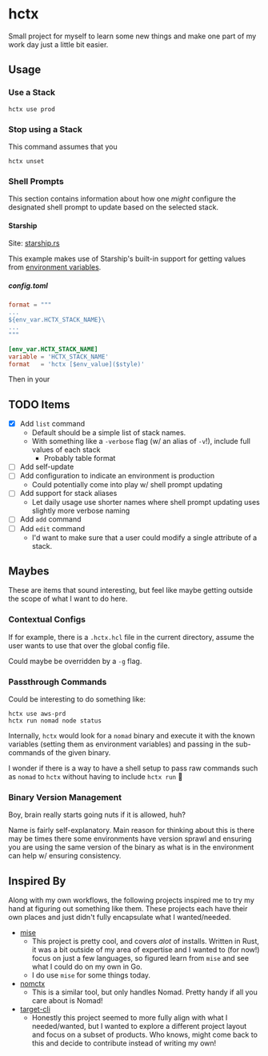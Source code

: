 # hctx

Small project for myself to learn some new things and make one
part of my work day just a little bit easier.

## Usage

### Use a Stack

```shell
hctx use prod
```

### Stop using a Stack

This command assumes that you 

```shell
hctx unset
```


### Shell Prompts

This section contains information about how one _might_ configure the
designated shell prompt to update based on the selected stack.

#### Starship

Site: [starship.rs](https://starship.rs)

This example makes use of Starship's built-in support
for getting values from [environment variables](https://starship.rs/config/#environment-variable).

##### config.toml

```toml
format = """
...
${env_var.HCTX_STACK_NAME}\
...
"""

[env_var.HCTX_STACK_NAME]
variable = 'HCTX_STACK_NAME'
format   = 'hctx [$env_value]($style)'
```

Then in your 

## TODO Items

- [x] Add `list` command
  - Default should be a simple list of stack names.
  - With something like a `-verbose` flag (w/ an alias of `-v`!), include full values of each stack
    - Probably table format
- [ ] Add self-update
- [ ] Add configuration to indicate an environment is production
  - Could potentially come into play w/ shell prompt updating
- [ ] Add support for stack aliases
  - Let daily usage use shorter names where shell prompt updating uses slightly more verbose naming
- [ ] Add `add` command
- [ ] Add `edit` command
  - I'd want to make sure that a user could modify a single attribute of a stack.


## Maybes

These are items that sound interesting, but feel like maybe getting
outside the scope of what I want to do here.

### Contextual Configs

If for example, there is a `.hctx.hcl` file in the current directory,
assume the user wants to use that over the global config file.

Could maybe be overridden by a `-g` flag.

### Passthrough Commands

Could be interesting to do something like:

```shell
hctx use aws-prd
hctx run nomad node status
```

Internally, `hctx` would look for a `nomad` binary and execute it
with the known variables (setting them as environment variables) and
passing in the sub-commands of the given binary.

I wonder if there is a way to have a shell setup to pass raw commands
such as `nomad` to `hctx` without having to include `hctx run` :eyes:

### Binary Version Management

Boy, brain really starts going nuts if it is allowed, huh?

Name is fairly self-explanatory. Main reason for thinking about this is
there may be times there some environments have version sprawl and
ensuring you are using the same version of the binary as what is in
the environment can help w/ ensuring consistency.

## Inspired By

Along with my own workflows, the following projects inspired me to try
my hand at figuring out something like them. These projects
each have their own places and just didn't fully encapsulate
what I wanted/needed.

- [mise](https://github.com/jdx/mise)
  - This project is pretty cool, and covers _alot_ of installs. Written in Rust,
    it was a bit outside of my area of expertise and I wanted to (for now!)
    focus on just a few languages, so figured learn from `mise` and
    see what I could do on my own in Go.
  - I do use `mise` for some things today.
- [nomctx](https://github.com/mr-karan/nomctx)
  - This is a similar tool, but only handles Nomad. Pretty handy if all you care about is Nomad!
- [target-cli](https://github.com/devops-rob/target-cli)
  - Honestly this project seemed to more fully align with what I needed/wanted,
    but I wanted to explore a different project layout and focus on a subset of products.
    Who knows, might come back to this and decide to contribute instead of writing my own!